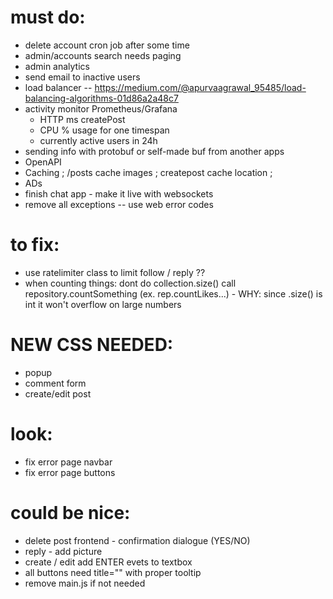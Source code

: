 # must do:
- delete account cron job after some time
- admin/accounts search needs paging
- admin analytics
- send email to inactive users
- load balancer -- https://medium.com/@apurvaagrawal_95485/load-balancing-algorithms-01d86a2a48c7
- activity monitor Prometheus/Grafana
    - HTTP ms createPost
    - CPU % usage for one timespan
    - currently active users in 24h
- sending info with protobuf or self-made buf from another apps
- OpenAPI
- Caching ; /posts cache images ; createpost cache location ; 
- ADs
- finish chat app - make it live with websockets
- remove all exceptions -- use web error codes

# to fix:
- use ratelimiter class to limit follow / reply ??
- when counting things: dont do collection.size() call repository.countSomething (ex. rep.countLikes...) - WHY: since .size() is int it won't overflow on large numbers

# NEW CSS NEEDED:
- popup
- comment form
- create/edit post

# look:
- fix error page navbar
- fix error page buttons

# could be nice:
- delete post frontend - confirmation dialogue (YES/NO)
- reply - add picture
- create / edit add ENTER evets to textbox
- all buttons need title="" with proper tooltip
- remove main.js if not needed

